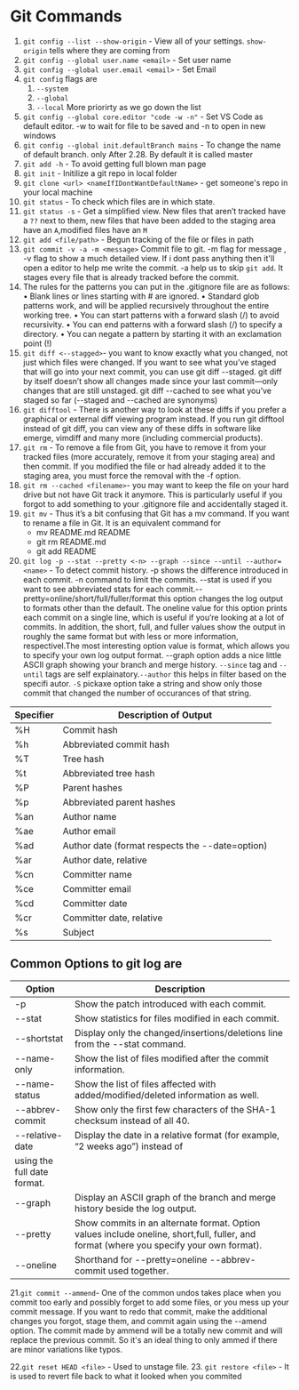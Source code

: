# Git Commands

1. `git config --list --show-origin` - View all of your settings. `show-origin` tells where they are coming from
2. `git config --global user.name <email>` - Set user name
3. `git config --global user.email <email>` - Set Email
4. `git config` flags are
   1. `--system`
   2. `--global`
   3. `--local`
      More priorirty as we go down the list
5. `git config --global core.editor "code -w -n"` - Set VS Code as default editor. -w to wait for file to be saved and -n to open in new windows
6. `git config --global init.defaultBranch mains` - To change the name of default branch. only After 2.28. By default it is called master
7. `git add -h` - To avoid getting full blown man page
8. `git init` - Initilize a git repo in local folder
9. `git clone <url> <nameIfIDontWantDefaultName>` - get someone's repo in your local machine
10. `git status` - To check which files are in which state.
11. `git status -s` - Get a simplified view. New files that aren’t tracked have a `??` next to them, new files that have been added to the staging area have an `A`,modified files have an `M`
12. `git add <file/path>` - Begun tracking of the file or files in path
13. `git commit -v -a -m <message>` Commit file to git. -m flag for message , -v flag to show a much detailed view. If i dont pass anything then it'll open a editor to help me write the commit. -a help us to skip `git add`. It stages every file that is already tracked before the commit.
14. The rules for the patterns you can put in the .gitignore file are as follows:
    • Blank lines or lines starting with # are ignored.
    • Standard glob patterns work, and will be applied recursively throughout the entire working tree.
    • You can start patterns with a forward slash (/) to avoid recursivity.
    • You can end patterns with a forward slash (/) to specify a directory.
    • You can negate a pattern by starting it with an exclamation point (!)
15. `git diff <--stagged>`- you want to know exactly what you changed, not just which files were changed. If you want to see what you’ve staged that will go into your next commit, you can use git diff --staged. git diff by itself doesn’t show all changes made since your last commit—only changes that are still unstaged. git diff --cached to see what you’ve staged so far (--staged and --cached are synonyms)
16. `git difftool` - There is another way to look at these diffs if you prefer a graphical or external diff viewing program instead. If you run git difftool instead of git diff, you can view any of these diffs in software like emerge, vimdiff and many more (including commercial products).
17. `git rm` - To remove a file from Git, you have to remove it from your tracked files (more accurately, remove it from your staging area) and then commit. If you modified the file or
    had already added it to the staging area, you must force the removal with the -f option.
18. `git rm --cached <filename>`- you may want to keep the file on your hard drive but not have Git track it anymore. This is particularly useful if you forgot to add something to your .gitignore file and accidentally staged it.
19. `git mv` - Thus it’s a bit confusing that Git has a mv command. If you want to rename a file in Git. It is an equivalent command for
    - mv README.md README
    - git rm README.md
    - git add README
20. `git log -p --stat --pretty <-n> --graph --since --until --author=<name>` - To detect commit history. -p shows the difference introduced in each commit. -n command to limit the commits. --stat is used if you want to see abbreviated stats for each commit.--pretty=online/short/full/fuller/format this option changes the log output to formats other than the default. The oneline value for this option prints each commit on a single line, which is useful if you’re looking at a lot of commits. In addition, the short, full, and fuller values show the output in roughly the same format but with less or more information, respectivel.The most interesting option value is format, which allows you to specify your own log output format. --graph option adds a nice little ASCII graph showing your branch and merge history. `--since` tag and `--until` tags are self explainatory.`--author` this helps in filter based on the specifi autor. `-S` pickaxe option take a string and show only those commit that changed the number of occurances of that string.

| Specifier | Description of Output                           |
| --------- | ----------------------------------------------- |
| %H        | Commit hash                                     |
| %h        | Abbreviated commit hash                         |
| %T        | Tree hash                                       |
| %t        | Abbreviated tree hash                           |
| %P        | Parent hashes                                   |
| %p        | Abbreviated parent hashes                       |
| %an       | Author name                                     |
| %ae       | Author email                                    |
| %ad       | Author date (format respects the --date=option) |
| %ar       | Author date, relative                           |
| %cn       | Committer name                                  |
| %ce       | Committer email                                 |
| %cd       | Committer date                                  |
| %cr       | Committer date, relative                        |
| %s        | Subject                                         |

## Common Options to git log are

|Option  | Description  |
|---|---|
|-p |Show the patch introduced with each commit.|
|--stat|Show statistics for files modified in each commit.|
|--shortstat|Display only the changed/insertions/deletions line from the --stat command.|
|--name-only| Show the list of files modified after the commit information.|
|--name-status| Show the list of files affected with added/modified/deleted information as well.|
|--abbrev-commit| Show only the first few characters of the SHA-1 checksum instead of all 40.|
|--relative-date| Display the date in a relative format (for example, “2 weeks ago”) instead of
using the full date format.|
|--graph| Display an ASCII graph of the branch and merge history beside the log output.|
|--pretty| Show commits in an alternate format. Option values include oneline, short,full, fuller, and format (where you specify your own format).|
|--oneline| Shorthand for --pretty=oneline --abbrev-commit used together.|

21.`git commit --ammend`- One of the common undos takes place when you commit too early and possibly forget to add some
files, or you mess up your commit message. If you want to redo that commit, make the additional
changes you forgot, stage them, and commit again using the --amend option. The commit made by ammend will be a totally new commit and will replace the previous commit. So it's an ideal thing to only ammed if there are minor variations like typos.

22.`git reset HEAD <file>` - Used to unstage file. 
23. `git restore <file>` - It is used to revert file back to what it looked when you commited